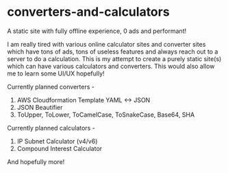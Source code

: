 # converters-and-calculators
A static site with fully offline experience, 0 ads and performant!


I am really tired with various online calculator sites and converter sites which have tons of ads, tons of useless features and always reach out to a server to do a calculation.
This is my attempt to create a purely static site(s) which can have various calculators and converters. This would also allow me to learn some UI/UX hopefully!

Currently planned converters -
1. AWS Cloudformation Template YAML <-> JSON
2. JSON Beautifier
3. ToUpper, ToLower, ToCamelCase, ToSnakeCase, Base64, SHA

Currently planned calculators -
1. IP Subnet Calculator (v4/v6)
2. Compound Interest Calculator


And hopefully more!

